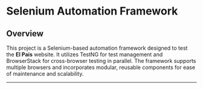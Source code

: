 # Selenium Automation Framework

## Overview

This project is a Selenium-based automation framework designed to test the **El País** website. It utilizes TestNG for test management and BrowserStack for cross-browser testing in parallel. The framework supports multiple browsers and incorporates modular, reusable components for ease of maintenance and scalability.

---

